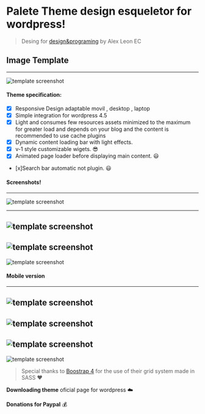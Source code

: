 # Palete Theme design esqueletor for wordpress!
> Desing for [design&programing](https://www.youtube.com/designprograming "youtube channel") by Alex Leon EC

## Image Template
---
![template screenshot](/assets/images/image-post/screenshot.png "template image demo")

#### Theme specification:

* [x] Responsive Design adaptable movil , desktop , laptop
* [x] Simple integration for wordpress 4.5
* [x] Light and consumes few resources assets minimized to the maximum for greater load and depends on your blog and the content is recommended to use cache plugins
* [x] Dynamic content loading bar with light effects.
* [x] v-1 style customizable wigets. :sunglasses:
* [x] Animated page loader before displaying main content. :smiley:
* [x]Search bar automatic not plugin. :smiley:

#### Screenshots!
---
![template screenshot](/assets/images/image-post/palete.png "template image demo")

---
![template screenshot](/assets/images/image-post/palete-screenshoot.png "template image demo loader")
---
![template screenshot](/assets/images/image-post/palete-screenshot-loading.png "template image demo loader")
---
![template screenshot](/assets/images/image-post/palete-screenshot-searchdinamic.png "template image demo loader")

#### Mobile version
---
![template screenshot](/assets/images/image-post/palete-screenshot-mobile-version.png "template image demo loader")
---
![template screenshot](/assets/images/image-post/palete-screenshot-mobile-version-footer.png "template image demo loader")
---
![template screenshot](/assets/images/image-post/palete-screenshot-mobile-version-navbar.png "template image demo loader")
---
![template screenshot](/assets/images/image-post/palete-screenshot-mobile-version-scrool.png "template image demo loader")

> Special thanks to [Boostrap 4](https://getbootstrap.com/ "boostrap page oficial") for the use of their grid system made in SASS :heart:

**Downloading theme** oficial page for wordpress :cloud:

**Donations for Paypal** :moneybag:
